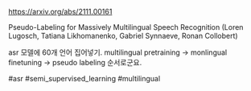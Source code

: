 https://arxiv.org/abs/2111.00161

Pseudo-Labeling for Massively Multilingual Speech Recognition (Loren Lugosch, Tatiana Likhomanenko, Gabriel Synnaeve, Ronan Collobert)

asr 모델에 60개 언어 집어넣기. multilingual pretraining -> monlingual finetuning -> pseudo labeling 순서로군요.

#asr #semi_supervised_learning #multilingual 
